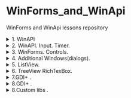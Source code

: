 # WinForms_and_WinApi
 WinForms and WinApi lessons repository

<details><summary> 1. WinAPI </summary><p>

---

[WinApi with empty peoject example](CW/lesson_01/winApi32EmptyDemo "CW\lesson_01\winApi32EmptyDemo")   

[WinApi with basic template example](CW/lesson_01/winDeskAppDemo "CW\lesson_01\winDeskAppDemo")   

---

## Unicode vs ANSI
***ANSI (American National Standarts Institute)***   
***ASCII (American Standart Code for Information Interchange)***

> Ansi -> char array  
char -> 1 byte  
pow(2,8) = 256  

> Unicode  -> wide char array  
wchar_t -> 2 byte  
pow(2,16) = 65536   

```#define _UNICODE``` - добавляет обобщенный тип ```TCHAR```

```TCHAR array[15] = _TEXT("asdasd");```
```TCHAR array[15] = (L"asdasd");``` - макрос преобразует строку в юникод

### Transcodding
- ANSI -> Unicode
    - MultyByteToWideChar 
    - ```mbstowcs(...)```
- Unicode -> ANSI
    - WideByteCharToMultyByte
    - ```wcstombs(...)```

## Notations
 - Pascal -> ```private bool BookTitle (){}```
 - Camel -> ```public strin bookTitle(){}```
 - Hungary ->  ```protected int iBookTitle(){}```


---

</p></details>


<details><summary> 2. WinAPI. Input. Timer.  </summary><p>

---

[WinApi input events example](CW/lesson_02/winApi_input_events "CW\lesson_02\winApi_input_events")   

[WinForms timer example](CW/lesson_02/winForms_timer "CW\lesson_02\winForms_timer")   

---

</p></details>


<details><summary> 3. WinForms. Controls.  </summary><p>

---

[WinForms trackBar example](CW/lesson_03/color_mixer "CW\lesson_02\color_mixer")   

[WinForms radioBtn and textBox example](CW/lesson_03/converter_of_temp "CW\lesson_02\converter_of_temperature")   

[WinForms textBox example](CW/lesson_03/statistic_calc "CW\lesson_02\statistic_calc")   

[WinForms work with folders and images example](CW/lesson_03/image_viewer "CW\lesson_02\image_viewer")   

[WinForms time span example](CW/lesson_03/timer_v2 "CW\lesson_02\timer_v2")   

[WinForms time span calc](HW/HW_03/time_span_calc "HW\HW_03\time_span_calc ")   

[WinForms progressBar and text fromatter](HW/HW_03/profile_feeller "HW\HW_03\profile_feeller ")   

---

</p></details>



<details><summary> 4. Additional Windows(dialogs).  </summary><p>

---

[WinForms work with folders and images example](CW/lesson_03/image_viewer "CW\lesson_03\image_viewer")   

## Entity Framework
- Создать БД
- Поставить обновление по новизне
- Скопировать путь подключения к БД (*.mdf -> Properties -> Connection String) и добавить в конфирацию приложения
- Установить в проект **EntityFramework** (Solution Explorer -> Manage NuGet Packages)
- Подключить (в DataManager) **EntityFramework** - ```using System.Data.Entity;```
- Tools -> NuGet Package Manager -> Package Manager Console
    -  Прописать в консоли PM ```enable-migrations```
    -  Прописать в консоли PM ```add-migration "MigrationName"```
    -  Прописать в консоли PM ```update-database"```


[WinForms and EntityFramework example](CW/lesson_04/my_web_browser "CW\lesson_04\my_web_browser")   

[WinForms customm event , link, return from non modal form example](HW/HW_04/useless_file_editor "HW\HW_04\useless_file_editor")   

[WinForms Directory and non modal form example](HW/HW_04/file_search "HW\HW_04\file_search")   

[WinForms types convert , additional form throught properties example](HW/HW_04/comp_pereph_company "HW\HW_04\comp_pereph_company")   

---

</p></details>



<details><summary> 5. ListView.  </summary><p>

---

[WinForms ListView and Entity Framework control example](CW/lesson_05/GoodsCatalog "CW\lesson_05\GoodsCatalog")   

---

</p></details>



<details><summary> 6. TreeView RichTexBox.  </summary><p>

---

[WinForms ListView control example](CW/lesson_05/GoodsCatalog "CW\lesson_05\GoodsCatalog")   

[WinForms XMLParse TreeView RichTexBox control example](CW/lesson_06/GuideEditor "CW\lesson_05\GuideEditor")   

[WinForms TreeView ListView control example](HW/HW_06/my_explorer "HW\HW_06\my_explorer")   

---

</p></details>


<details><summary> 7.GDI+ .  </summary><p>

---

[WinForms drawing example](CW/lesson_07/diagram_editor "CW\lesson_07\diagram_editor")   

[WinForms drawing example](CW/lesson_07/graphics_demo "CW\lesson_07\graphics_demo")   

---

</p></details>

<details><summary> 8.GDI+ .  </summary><p>

---

[WinForms nad GDI+ simple animated solar system example](CW/lesson_08/system_anim "CW\lesson_08\system_anim")   

---

</p></details>

<details><summary> 8.Custom libs .  </summary><p>

- Material Design (Material Skin)
- Metro Design (MetroModernUI)

>Через Nuget установить пакет , унаследовать форму

---

[WinForms additional libs example](CW/lesson_09/MediaManager "CW\lesson_09\MediaManager")   

---

</p></details>



